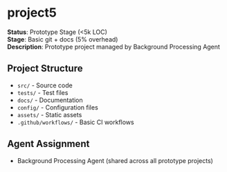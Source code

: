 # project5

**Status**: Prototype Stage (<5k LOC)  
**Stage**: Basic git + docs (5% overhead)  
**Description**: Prototype project managed by Background Processing Agent

## Project Structure
- `src/` - Source code
- `tests/` - Test files  
- `docs/` - Documentation
- `config/` - Configuration files
- `assets/` - Static assets
- `.github/workflows/` - Basic CI workflows

## Agent Assignment
- Background Processing Agent (shared across all prototype projects)